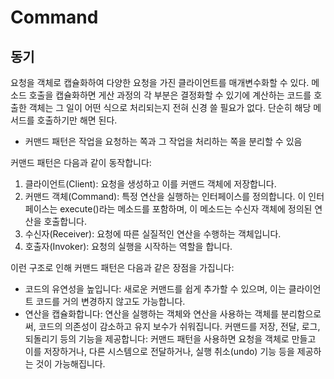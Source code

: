 # Command

## 동기

요청을 객체로 캡슐화하여 다양한 요청을 가진 클라이언트를 매개변수화할 수 있다. 
메소드 호출을 캡슐화하면 게산 과정의 각 부분은 결정화할 수 있기에 계산하는 코드를 호출한 객체는 그 일이 어떤 식으로 처리되는지 전혀 신경 쓸 필요가 없다.
단순히 해당 메서드를 호출하기만 해면 된다.

- 커맨드 패턴은 작업을 요청하는 쪽과 그 작업을 처리하는 쪽을 분리할 수 있음

커맨드 패턴은 다음과 같이 동작합니다:

1. 클라이언트(Client): 요청을 생성하고 이를 커맨드 객체에 저장합니다.
2. 커맨드 객체(Command): 특정 연산을 실행하는 인터페이스를 정의합니다. 이 인터페이스는 execute()라는 메소드를 포함하며, 이 메소드는 수신자 객체에 정의된 연산을 호출합니다.
3. 수신자(Receiver): 요청에 따른 실질적인 연산을 수행하는 객체입니다. 
4. 호출자(Invoker): 요청의 실행을 시작하는 역할을 합니다.

이런 구조로 인해 커맨드 패턴은 다음과 같은 장점을 가집니다:

- 코드의 유연성을 높입니다: 새로운 커맨드를 쉽게 추가할 수 있으며, 이는 클라이언트 코드를 거의 변경하지 않고도 가능합니다. 
- 연산을 캡슐화합니다: 연산을 실행하는 객체와 연산을 사용하는 객체를 분리함으로써, 코드의 의존성이 감소하고 유지 보수가 쉬워집니다.
커맨드를 저장, 전달, 로그, 되돌리기 등의 기능을 제공합니다: 커맨드 패턴을 사용하면 요청을 객체로 만들고 이를 저장하거나, 다른 시스템으로 전달하거나, 실행 취소(undo) 기능 등을 제공하는 것이 가능해집니다.